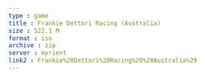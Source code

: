 ```yaml
---
type : game
title : Frankie Dettori Racing (Australia)
size : 522.1 M
format : iso
archive : zip
server : myrient
link2 : Frankie%20Dettori%20Racing%20%28Australia%29
---
```

